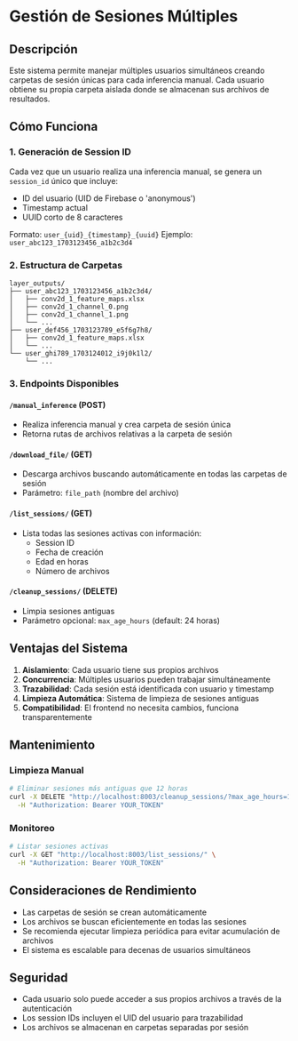 # Gestión de Sesiones Múltiples

## Descripción

Este sistema permite manejar múltiples usuarios simultáneos creando carpetas de sesión únicas para cada inferencia manual. Cada usuario obtiene su propia carpeta aislada donde se almacenan sus archivos de resultados.

## Cómo Funciona

### 1. Generación de Session ID
Cada vez que un usuario realiza una inferencia manual, se genera un `session_id` único que incluye:
- ID del usuario (UID de Firebase o 'anonymous')
- Timestamp actual
- UUID corto de 8 caracteres

Formato: `user_{uid}_{timestamp}_{uuid}`
Ejemplo: `user_abc123_1703123456_a1b2c3d4`

### 2. Estructura de Carpetas
```
layer_outputs/
├── user_abc123_1703123456_a1b2c3d4/
│   ├── conv2d_1_feature_maps.xlsx
│   ├── conv2d_1_channel_0.png
│   ├── conv2d_1_channel_1.png
│   └── ...
├── user_def456_1703123789_e5f6g7h8/
│   ├── conv2d_1_feature_maps.xlsx
│   └── ...
└── user_ghi789_1703124012_i9j0k1l2/
    └── ...
```

### 3. Endpoints Disponibles

#### `/manual_inference` (POST)
- Realiza inferencia manual y crea carpeta de sesión única
- Retorna rutas de archivos relativas a la carpeta de sesión

#### `/download_file/` (GET)
- Descarga archivos buscando automáticamente en todas las carpetas de sesión
- Parámetro: `file_path` (nombre del archivo)

#### `/list_sessions/` (GET)
- Lista todas las sesiones activas con información:
  - Session ID
  - Fecha de creación
  - Edad en horas
  - Número de archivos

#### `/cleanup_sessions/` (DELETE)
- Limpia sesiones antiguas
- Parámetro opcional: `max_age_hours` (default: 24 horas)

## Ventajas del Sistema

1. **Aislamiento**: Cada usuario tiene sus propios archivos
2. **Concurrencia**: Múltiples usuarios pueden trabajar simultáneamente
3. **Trazabilidad**: Cada sesión está identificada con usuario y timestamp
4. **Limpieza Automática**: Sistema de limpieza de sesiones antiguas
5. **Compatibilidad**: El frontend no necesita cambios, funciona transparentemente

## Mantenimiento

### Limpieza Manual
```bash
# Eliminar sesiones más antiguas que 12 horas
curl -X DELETE "http://localhost:8003/cleanup_sessions/?max_age_hours=12" \
  -H "Authorization: Bearer YOUR_TOKEN"
```

### Monitoreo
```bash
# Listar sesiones activas
curl -X GET "http://localhost:8003/list_sessions/" \
  -H "Authorization: Bearer YOUR_TOKEN"
```

## Consideraciones de Rendimiento

- Las carpetas de sesión se crean automáticamente
- Los archivos se buscan eficientemente en todas las sesiones
- Se recomienda ejecutar limpieza periódica para evitar acumulación de archivos
- El sistema es escalable para decenas de usuarios simultáneos

## Seguridad

- Cada usuario solo puede acceder a sus propios archivos a través de la autenticación
- Los session IDs incluyen el UID del usuario para trazabilidad
- Los archivos se almacenan en carpetas separadas por sesión